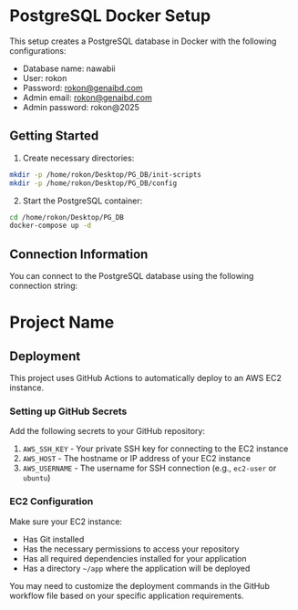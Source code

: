 # PostgreSQL Docker Setup

This setup creates a PostgreSQL database in Docker with the following configurations:

- Database name: nawabii
- User: rokon
- Password: rokon@genaibd.com
- Admin email: rokon@genaibd.com
- Admin password: rokon@2025

## Getting Started

1. Create necessary directories:

```bash
mkdir -p /home/rokon/Desktop/PG_DB/init-scripts
mkdir -p /home/rokon/Desktop/PG_DB/config
```

2. Start the PostgreSQL container:

```bash
cd /home/rokon/Desktop/PG_DB
docker-compose up -d
```

## Connection Information

You can connect to the PostgreSQL database using the following connection string:

# Project Name

## Deployment

This project uses GitHub Actions to automatically deploy to an AWS EC2 instance.

### Setting up GitHub Secrets

Add the following secrets to your GitHub repository:

1. `AWS_SSH_KEY` - Your private SSH key for connecting to the EC2 instance
2. `AWS_HOST` - The hostname or IP address of your EC2 instance
3. `AWS_USERNAME` - The username for SSH connection (e.g., `ec2-user` or `ubuntu`)

### EC2 Configuration

Make sure your EC2 instance:
- Has Git installed
- Has the necessary permissions to access your repository
- Has all required dependencies installed for your application
- Has a directory `~/app` where the application will be deployed

You may need to customize the deployment commands in the GitHub workflow file based on your specific application requirements.

